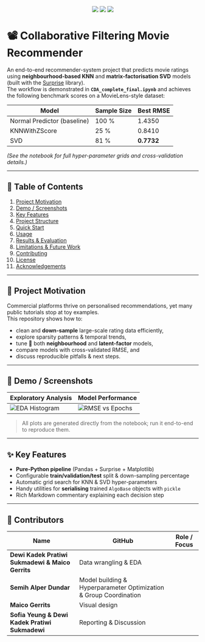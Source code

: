 <!--
═══════════════════════════════════════════════════════════════════════
README FOR “Collaborative Filtering Movie Recommender”
═══════════════════════════════════════════════════════════════════════
-->

<p align="center">
  <img src="https://img.shields.io/badge/Python-3.10+-blue?logo=python">
  <img src="https://img.shields.io/badge/License-MIT-green">
  <img src="https://img.shields.io/badge/Build-Passing-brightgreen">
</p>

# 📽️ Collaborative Filtering Movie Recommender

An end-to-end recommender-system project that predicts movie ratings using **neighbourhood-based KNN** and **matrix-factorisation SVD** models (built with the [Surprise](https://surprise.readthedocs.io/) library).  
The workflow is demonstrated in **`CDA_complete_final.ipynb`** and achieves the following benchmark scores on a MovieLens-style dataset:

| Model                     | Sample Size | Best RMSE |
|---------------------------|-------------|-----------|
| Normal Predictor (baseline) | 100 %      | 1.4350 |
| KNNWithZScore             | 25 %        | 0.8410 |
| SVD                       | 81 %        | **0.7732** |

*(See the notebook for full hyper-parameter grids and cross-validation details.)*

---

## 📂 Table of Contents
1. [Project Motivation](#-project-motivation)
2. [Demo / Screenshots](#-demo--screenshots)
3. [Key Features](#-key-features)
4. [Project Structure](#-project-structure)
5. [Quick Start](#-quick-start)
6. [Usage](#-usage)
7. [Results & Evaluation](#-results--evaluation)
8. [Limitations & Future Work](#-limitations--future-work)
9. [Contributing](#-contributing)
10. [License](#-license)
11. [Acknowledgements](#-acknowledgements)

---

## 🚀 Project Motivation
Commercial platforms thrive on personalised recommendations, yet many public tutorials stop at toy examples.  
This repository shows how to:

* clean and **down-sample** large-scale rating data efficiently,
* explore sparsity patterns & temporal trends,
* tune 🔧 both **neighbourhood** and **latent-factor** models,
* compare models with cross-validated RMSE, and
* discuss reproducible pitfalls & next steps.

---

## 🎥 Demo / Screenshots
| Exploratory Analysis | Model Performance |
|----------------------|-------------------|
| ![EDA Histogram](docs/images/ratings_hist.png) | ![RMSE vs Epochs](docs/images/rmse_epochs.png) |

> All plots are generated directly from the notebook; run it end-to-end to reproduce them.

---

## ✨ Key Features
* **Pure-Python pipeline** (Pandas + Surprise + Matplotlib)  
* Configurable **train/validation/test** split & down-sampling percentage  
* Automatic grid search for KNN & SVD hyper-parameters  
* Handy utilities for **serialising** trained `AlgoBase` objects with `pickle`  
* Rich Markdown commentary explaining each decision step

---

## 👥 Contributors
<!-- Add yourself in alphabetical order -->
| Name | GitHub | Role / Focus |
|------|--------|--------------|
| **Dewi Kadek Pratiwi Sukmadewi & Maico Gerrits** |  Data wrangling & EDA |
| **Semih Alper Dundar** | Model building & Hyperparameter Optimization & Group Coordination |
| **Maico Gerrits** | Visual design |
| **Sofia Yeung & Dewi Kadek Pratiwi Sukmadewi** | Reporting & Discussion |
